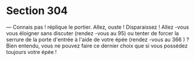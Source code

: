 # Section 304

— Connais pas ! réplique le portier. Allez, ouste ! Disparaissez !
Allez -vous vous éloigner sans discuter (rendez -vous au 95) ou
tenter de forcer la serrure de la porte d'entrée à l'aide de votre
épée (rendez -vous au 366 ) ? Bien entendu, vous ne pouvez faire
ce dernier choix que si vous possédez toujours votre épée !